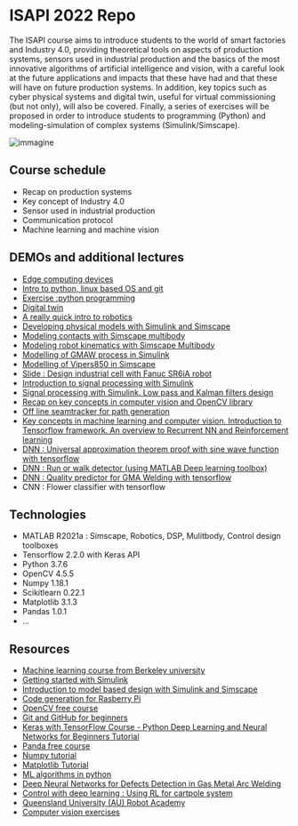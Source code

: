 # ISAPI 2022 Repo

The ISAPI course aims to introduce students to the world of smart factories and Industry 4.0, providing theoretical tools on aspects of production systems, sensors used in industrial production and the basics of the most innovative algorithms of artificial intelligence and vision, with a careful look at the future applications and impacts that these have had and that these will have on future production systems. In addition, key topics such as cyber physical systems and digital twin, useful for virtual commissioning (but not only), will also be covered. Finally, a series of exercises will be proposed in order to introduce students to programming (Python) and modeling-simulation of complex systems (Simulink/Simscape).

![immagine](https://user-images.githubusercontent.com/97847032/161941159-afe40fa3-4c68-41c5-8835-86d0d80a2f93.png)


## Course schedule

* Recap on production systems
* Key concept of Industry 4.0
* Sensor used in industrial production
* Communication protocol
* Machine learning and machine vision

## DEMOs and additional lectures

* [Edge computing devices](https://github.com/giuliomattera/ISAPI2022/blob/main/slides_/1.HPC%20Edge%20device.pptx-1.pdf)
* [Intro to python, linux based OS and git](https://github.com/giuliomattera/ISAPI2022/blob/main/_slides/%5BITA%5D%20Intro%20to%20Python%20programming%2C%20Linux%20based%20OS%20and%20git.pdf)
* [Exercise :python programming](https://github.com/giuliomattera/ISAPI2022/tree/main/2_PYTHON_EXE/first_prj)
* [Digital twin](https://github.com/giuliomattera/ISAPI2022/blob/main/_slides/Digital%20Twin.pdf)
* [A really quick intro to robotics](https://github.com/giuliomattera/ISAPI2022/blob/main/_slides/Robotic%20system%20development.pptx.pdf)
* [Developing physical models with Simulink and Simscape](https://github.com/giuliomattera/ISAPI2022/blob/main/1_MATLAB_EXE/my_system.slx)
* [Modeling contacts with Simscape multibody](https://github.com/giuliomattera/ISAPI2022/blob/main/1_MATLAB_EXE/contact.slx)
* [Modeling robot kinematics with Simscape Multibody](https://github.com/giuliomattera/ISAPI2022/blob/main/1_MATLAB_EXE/only_robot.slx)
* [Modelling of GMAW process in Simulink](https://github.com/giuliomattera/ISAPI2022/tree/main/1_MATLAB_EXE/2_GMAW_Model)
* [Modelling of Vipers850 in Simscape](https://github.com/giuliomattera/ISAPI2022/tree/main/1_MATLAB_EXE/3_RobotViperS850_Model)
* [Slide : Design industrial cell with Fanuc SR6iA robot](https://github.com/giuliomattera/ISAPI2022/tree/main/1_MATLAB_EXE/4_Fanuc_SCARA_SR6iA)
* [Introduction to signal processing with Simulink](https://github.com/giuliomattera/ISAPI2022/tree/main/1_MATLAB_EXE/1.SignalProcessingSimulink)
* [Signal processing with Simulink. Low pass and Kalman filters design](https://github.com/giuliomattera/ISAPI2022/tree/main/1_MATLAB_EXE/1.SignalProcessingSimulink)
* [Recap on key concepts in computer vision and OpenCV library](https://github.com/giuliomattera/ISAPI2022/blob/main/_slides/Intro%20computer%20vision.pdf)
* [Off line seamtracker for path generation](https://github.com/giuliomattera/ISAPI2022/tree/main/2_PYTHON_EXE/seam_tracker)
* [Key concepts in machine learning and computer vision. Introduction to Tensorflow framework. An overview to Recurrent NN and Reinforcement learning](slide)
* [DNN : Universal approximation theorem proof with sine wave function with tensorflow](https://github.com/giuliomattera/ISAPI2022/blob/main/2_PYTHON_EXE/generalization_proof.py)
* [DNN : Run or walk detector (using MATLAB Deep learning toolbox)](https://github.com/giuliomattera/ISAPI2022/tree/main/2_PYTHON_EXE/Run_Walk_detector)
* [DNN : Quality predictor for GMA Welding with tensorflow](https://github.com/giuliomattera/ISAPI2022/tree/main/2_PYTHON_EXE/DefectDet_Welding)
* CNN : Flower classifier with tensorflow


## Technologies
* MATLAB R2021a : Simscape, Robotics, DSP, Mulitbody, Control design toolboxes
* Tensorflow 2.2.0 with Keras API
* Python 3.7.6
* OpenCV 4.5.5
* Numpy 1.18.1
* Scikitlearn 0.22.1
* Matplotlib 3.1.3
* Pandas 1.0.1
* ...
## Resources 

* [Machine learning course from Berkeley university](https://ml.berkeley.edu/blog/tag/crash-course)
* [Getting started with Simulink](https://www.youtube.com/watch?v=iOmqgewj5XI&list=PL484BA2AD3AE4C2D0&index=3)
* [Introduction to model based design with Simulink and Simscape](https://www.youtube.com/watch?v=Jj4jPiWUO2Y&list=PLF0zuIDWcRPp-MnYDHb337HH_guGHxYKy&index=3)
* [Code generation for Rasberry Pi](https://www.youtube.com/watch?v=wWLBugWJLwQ)
* [OpenCV free course](https://www.youtube.com/watch?v=oXlwWbU8l2o)
* [Git and GitHub for beginners](https://www.youtube.com/watch?v=RGOj5yH7evk)
* [Keras with TensorFlow Course - Python Deep Learning and Neural Networks for Beginners Tutorial](https://www.youtube.com/watch?v=qFJeN9V1ZsI)
* [Panda free course](https://www.youtube.com/watch?v=vmEHCJofslg)
* [Numpy tutorial](https://www.youtube.com/watch?v=QUT1VHiLmmI)
* [Matplotlib Tutorial](https://www.youtube.com/watch?v=cTJBJH8hacc)
* [ML algorithms in python](https://the-algorithms.com/category/machinelearning)
* [Deep Neural Networks for Defects Detection in Gas Metal Arc Welding](https://www.researchgate.net/publication/359700144_Deep_Neural_Networks_for_Defects_Detection_in_Gas_Metal_Arc_Welding)
* [Control with deep learning : Using RL for cartpole system](https://github.com/giuliomattera/Cartpole-QAC-DDPG-agent-ros-bridge-for-simulink)
* [Queensland University (AU) Robot Academy](https://robotacademy.net.au/)
* [Computer vision exercises](https://staff.fnwi.uva.nl/r.vandenboomgaard/IPCV20172018/20172018/LabExercises/index.html)
